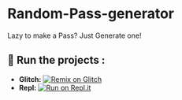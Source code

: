 # Random-Pass-generator
 Lazy to make a Pass? Just Generate one!
 
 ## 💨 Run the projects :
 * **Glitch:** [![Remix on Glitch](https://cdn.glitch.com/2703baf2-b643-4da7-ab91-7ee2a2d00b5b%2Fremix-button.svg)](https://glitch.com/edit/#!/import/github/DeltaCoderr/Random-Pass-generator)
* **Repl:** [![Run on Repl.it](https://repl.it/badge/github/DeltaCoderr/Random-Pass-generator)](https://repl.it/github/DeltaCoderr/Random-Pass-generator)
